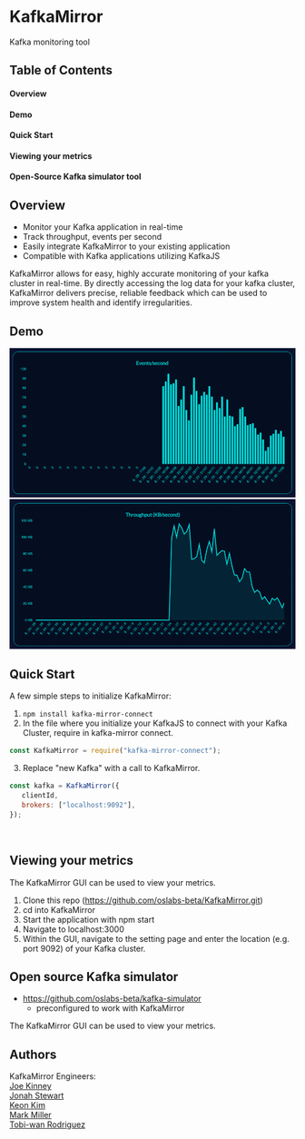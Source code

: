 # KafkaMirror

Kafka monitoring tool

## Table of Contents

#### Overview

#### Demo

#### Quick Start

#### Viewing your metrics

#### Open-Source Kafka simulator tool

## Overview

- Monitor your Kafka application in real-time
- Track throughput, events per second
- Easily integrate KafkaMirror to your existing application
- Compatible with Kafka applications utilizing KafkaJS

KafkaMirror allows for easy, highly accurate monitoring of your kafka cluster in real-time. By directly accessing the log data for your kafka cluster, KafkaMirror delivers precise, reliable feedback which can be used to improve system health and identify irregularities.

## Demo

![kafka-mirror-events](./assets/events.gif 'KafkaMirror Event Metrics')
![kafka-mirror-throughput](./assets/throughput.gif 'KafkaMirror Throughput Metrics')<br>

## Quick Start

A few simple steps to initialize KafkaMirror:

1. `npm install kafka-mirror-connect`
2. In the file where you initialize your KafkaJS to connect with your Kafka Cluster, require in kafka-mirror connect.<br>
```js 
const KafkaMirror = require("kafka-mirror-connect");
```

3. Replace "new Kafka" with a call to KafkaMirror. <br>
```js
const kafka = KafkaMirror({
   clientId,
   brokers: ["localhost:9092"],
});
```
<br>

## Viewing your metrics

The KafkaMirror GUI can be used to view your metrics.

1. Clone this repo (https://github.com/oslabs-beta/KafkaMirror.git)
2. cd into KafkaMirror
3. Start the application with npm start
4. Navigate to localhost:3000
5. Within the GUI, navigate to the setting page and enter the location (e.g. port 9092) of your Kafka cluster.

## Open source Kafka simulator

- https://github.com/oslabs-beta/kafka-simulator
  - preconfigured to work with KafkaMirror

The KafkaMirror GUI can be used to view your metrics.

## Authors

KafkaMirror Engineers:<br>
[Joe Kinney](https://github.com/joekinney-png)<br>
[Jonah Stewart](https://github.com/jonahlstewart)<br>
[Keon Kim](https://github.com/Keon-Kim-0)<br>
[Mark Miller](https://github.com/markmanuelmiller)<br>
[Tobi-wan Rodriguez](https://github.com/rtobiwan)<br>
